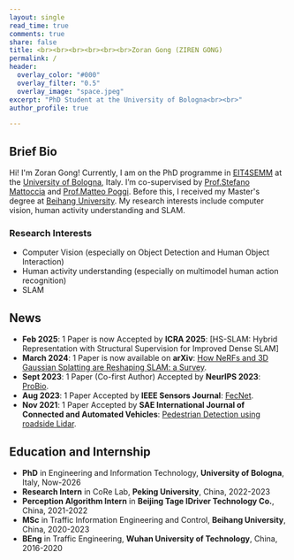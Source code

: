 ```yaml
---
layout: single
read_time: true
comments: true
share: false
title: <br><br><br><br><br><br>Zoran Gong (ZIREN GONG)
permalink: /
header:
  overlay_color: "#000"
  overlay_filter: "0.5"
  overlay_image: "space.jpeg"
excerpt: "PhD Student at the University of Bologna<br><br>"
author_profile: true

---
```


## Brief Bio

Hi! I'm Zoran Gong! Currently, I am on the PhD programme in [EIT4SEMM](https://phd.unibo.it/eit4semm/en) at the [University of Bologna](https://www.unibo.it/en), Italy. I’m co-supervised by [Prof.Stefano Mattoccia](http://vision.deis.unibo.it/~smatt/Site/Home.html) and [Prof.Matteo Poggi](https://mattpoggi.github.io/). Before this, I received my Master's degree at [Beihang University](https://ev.buaa.edu.cn/). My research interests include computer vision, human activity understanding and SLAM.

### Research Interests

* Computer Vision (especially on Object Detection and Human Object Interaction)
* Human activity understanding (especially on multimodel human action recognition)
* SLAM

## News
* **Feb 2025**: 1 Paper is now Accepted by **ICRA 2025**: [HS-SLAM: Hybrid Representation with Structural Supervision for Improved Dense SLAM]
* **March 2024**: 1 Paper is now available on **arXiv**: [How NeRFs and 3D Gaussian Splatting are Reshaping SLAM: a Survey](https://arxiv.org/pdf/2402.13255.pdf).
* **Sept 2023**: 1 Paper (Co-first Author) Accepted by **NeurIPS 2023**: [ProBio](https://nips.cc/virtual/2023/poster/73683).
* **Aug 2023**: 1 Paper Accepted by **IEEE Sensors Journal**: [FecNet](https://ieeexplore.ieee.org/document/10223730).
* **Nov 2021**: 1 Paper Accepted by **SAE International Journal of Connected and Automated Vehicles**: [Pedestrian Detection using roadside Lidar](https://www.sae.org/publications/technical-papers/content/12-04-04-0031/).

## Education and Internship

* **PhD** in Engineering and Information Technology, **University of Bologna**, Italy, Now-2026
* **Research Intern** in CoRe Lab, **Peking University**, China, 2022-2023
* **Perception Algorithm Intern** in **Beijing Tage IDriver Technology Co.**, China, 2021-2022
* **MSc** in Traffic Information Engineering and Control, **Beihang University**, China, 2020-2023
* **BEng** in Traffic Engineering, **Wuhan University of Technology**, China, 2016-2020 
